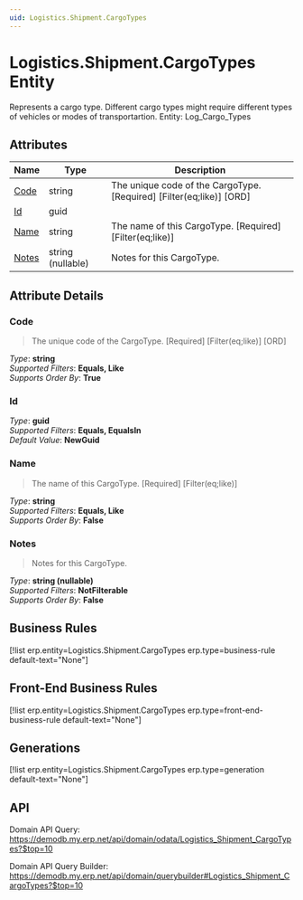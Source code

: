 ```yaml
---
uid: Logistics.Shipment.CargoTypes
---
```

# Logistics.Shipment.CargoTypes Entity

Represents a cargo type. Different cargo types might require different types of vehicles or modes of transportartion. Entity: Log_Cargo_Types

## Attributes

| Name | Type | Description |
| ---- | ---- | --- |
| [Code](Logistics.Shipment.CargoTypes.md#code) | string | The unique code of the CargoType. [Required] [Filter(eq;like)] [ORD] 
| [Id](Logistics.Shipment.CargoTypes.md#id) | guid |  
| [Name](Logistics.Shipment.CargoTypes.md#name) | string | The name of this CargoType. [Required] [Filter(eq;like)] 
| [Notes](Logistics.Shipment.CargoTypes.md#notes) | string (nullable) | Notes for this CargoType. 


## Attribute Details

### Code

> The unique code of the CargoType. [Required] [Filter(eq;like)] [ORD]

_Type_: **string**  
_Supported Filters_: **Equals, Like**  
_Supports Order By_: **True**  

### Id

_Type_: **guid**  
_Supported Filters_: **Equals, EqualsIn**  
_Default Value_: **NewGuid**  

### Name

> The name of this CargoType. [Required] [Filter(eq;like)]

_Type_: **string**  
_Supported Filters_: **Equals, Like**  
_Supports Order By_: **False**  

### Notes

> Notes for this CargoType.

_Type_: **string (nullable)**  
_Supported Filters_: **NotFilterable**  
_Supports Order By_: **False**  



## Business Rules

[!list erp.entity=Logistics.Shipment.CargoTypes erp.type=business-rule default-text="None"]

## Front-End Business Rules

[!list erp.entity=Logistics.Shipment.CargoTypes erp.type=front-end-business-rule default-text="None"]

## Generations

[!list erp.entity=Logistics.Shipment.CargoTypes erp.type=generation default-text="None"]

## API

Domain API Query:
<https://demodb.my.erp.net/api/domain/odata/Logistics_Shipment_CargoTypes?$top=10>

Domain API Query Builder:
<https://demodb.my.erp.net/api/domain/querybuilder#Logistics_Shipment_CargoTypes?$top=10>

